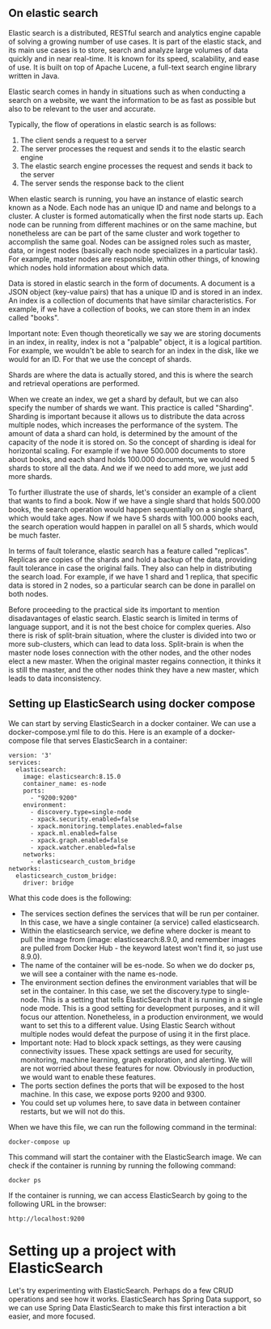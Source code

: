## On elastic search
Elastic search is a distributed, RESTful search and analytics engine capable of solving a growing number of use cases. 
It is part of the elastic stack, and its main use cases is to store, search and analyze large volumes of data quickly 
and in near real-time. It is known for its speed, scalability, and ease of use. It is built on top of Apache Lucene,
a full-text search engine library written in Java.

Elastic search comes in handy in situations such as when conducting a search on a website, we want the information to be 
as fast as possible but also to be relevant to the user and accurate.

Typically, the flow of operations in elastic search is as follows:
1. The client sends a request to a server
2. The server processes the request and sends it to the elastic search engine
3. The elastic search engine processes the request and sends it back to the server
4. The server sends the response back to the client

When elastic search is running, you have an instance of elastic search known as a Node. Each node has an unique ID and
name and belongs to a cluster. A cluster is formed automatically when the first node starts up. Each node can be running
from different machines or on the same machine, but nonetheless are can be part of the same cluster and work together
to accomplish the same goal. Nodes can be assigned roles such as master, data, or ingest nodes (basically each node
specializes in a particular task). For example, master nodes are responsible, within other things, of knowing which nodes
hold information about which data.

Data is stored in elastic search in the form of documents. A document is a JSON object (key-value pairs) that has a unique 
ID and is stored in an index. An index is a collection of documents that have similar characteristics. For example, if we
have a collection of books, we can store them in an index called "books". 

Important note: Even though theoretically we say we are storing documents in an index, in reality, index is not a "palpable"
object, it is a logical partition. For example, we wouldn't be able to search for an index in the disk, like we 
would for an ID. For that we use the concept of shards.

Shards are where the data is actually stored, and this is where the search and retrieval operations are performed.

When we create an index, we get a shard by default, but we can also specify the number of shards we want. This practice
is called "Sharding". Sharding is important because it allows us to distribute the data across multiple nodes, which
increases the performance of the system. The amount of data a shard can hold, is determined by the amount of the capacity 
of the node it is stored on. So the concept of sharding is ideal for horizontal scaling. For example if we have 500.000
documents to store about books, and each shard holds 100.000 documents, we would need 5 shards to store all the data. And
we if we need to add more, we just add more shards.

To further illustrate the use of shards, let's consider an example of a client that wants to find a book. Now if we have
a single shard that holds 500.000 books, the search operation would happen sequentially on a single shard, which would
take ages. Now if we have 5 shards with 100.000 books each, the search operation would happen in parallel on all 5 shards,
which would be much faster.

In terms of fault tolerance, elastic search has a feature called "replicas". Replicas are copies of the shards and hold 
a backup of the data, providing fault tolerance in case the original fails. They also can help in distributing the search
load. For example, if we have 1 shard and 1 replica, that specific data is stored in 2 nodes, so a particular search
can be done in parallel on both nodes.

Before proceeding to the practical side its important to mention disadavantages of elastic search. Elastic search is limited
in terms of language support, and it is not the best choice for complex queries. Also there is risk of split-brain 
situation, where the cluster is divided into two or more sub-clusters, which can lead to data loss. Split-brain is 
when the master node loses connection with the other nodes, and the other nodes elect a new master. When the original
master regains connection, it thinks it is still the master, and the other nodes think they have a new master, which
leads to data inconsistency.

## Setting up ElasticSearch using docker compose
We can start by serving ElasticSearch in a docker container. We can use a docker-compose.yml file to do this. Here is an
example of a docker-compose file that serves ElasticSearch in a container:
```shell
version: '3'
services:
  elasticsearch:
    image: elasticsearch:8.15.0
    container_name: es-node
    ports:
      - "9200:9200"
    environment:
      - discovery.type=single-node
      - xpack.security.enabled=false
      - xpack.monitoring.templates.enabled=false
      - xpack.ml.enabled=false
      - xpack.graph.enabled=false
      - xpack.watcher.enabled=false
    networks:
      - elasticsearch_custom_bridge
networks:
  elasticsearch_custom_bridge:
    driver: bridge
```
What this code does is the following:
- The services section defines the services that will be run per container. In this case, we have a single container (a 
service) called elasticsearch. 
- Within the elasticsearch service, we define where docker is meant to pull the image from (image: elasticsearch:8.9.0, and
remember images are pulled from Docker Hub - the keyword latest won't find it, so just use 8.9.0).
- The name of the container will be es-node. So when we do docker ps, we will see a container with the name es-node.
- The environment section defines the environment variables that will be set in the container. In this case, we set the
discovery.type to single-node. This is a setting that tells ElasticSearch that it is running in a single node mode. This
is a good setting for development purposes, and it will focus our attention. Nonetheless, in a production environment, we
would want to set this to a different value. Using Elastic Search without multiple nodes would defeat the purpose of
using it in the first place. 
- Important note: Had to block xpack settings, as they were causing connectivity issues. These xpack settings are used
for security, monitoring, machine learning, graph exploration, and alerting. We will are not worried about these features
for now. Obviously in production, we would want to enable these features.
- The ports section defines the ports that will be exposed to the host machine. In this case, we expose ports 9200 and 9300.
- You could set up volumes here, to save data in between container restarts, but we will not do this.

When we have this file, we can run the following command in the terminal:
```shell
docker-compose up
```
This command will start the container with the ElasticSearch image. We can check if the container is running by running
the following command:
```shell
docker ps
```
If the container is running, we can access ElasticSearch by going to the following URL in the browser:
```shell
http://localhost:9200
```

# Setting up a project with ElasticSearch
Let's try experimenting with ElasticSearch. Perhaps do a few CRUD operations and see how it works.
ElasticSearch has Spring Data support, so we can use Spring Data ElasticSearch to make this first interaction a bit
easier, and more focused.

